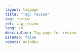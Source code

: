 ```yaml
---
layout: tagpage
title: "Tag: review"
tag: review
ref: tag_review
lang: en
description: Tag page for review
sitemap: false
robots: noindex
---
```

